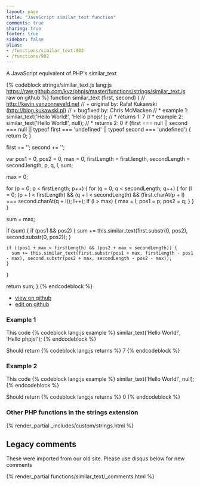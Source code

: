 ```yaml
---
layout: page
title: "JavaScript similar_text function"
comments: true
sharing: true
footer: true
sidebar: false
alias:
- /functions/similar_text:902
- /functions/902
---
```

<!-- Generated by Rakefile:build -->
A JavaScript equivalent of PHP's similar_text

{% codeblock strings/similar_text.js lang:js https://raw.github.com/kvz/phpjs/master/functions/strings/similar_text.js raw on github %}
function similar_text (first, second) {
  // http://kevin.vanzonneveld.net
  // +   original by: Rafał Kukawski (http://blog.kukawski.pl)
  // +   bugfixed by: Chris McMacken
  // *     example 1: similar_text('Hello World!', 'Hello phpjs!');
  // *     returns 1: 7
  // *     example 2: similar_text('Hello World!', null);
  // *     returns 2: 0
  if (first === null || second === null || typeof first === 'undefined' || typeof second === 'undefined') {
    return 0;
  }

  first += '';
  second += '';

  var pos1 = 0,
    pos2 = 0,
    max = 0,
    firstLength = first.length,
    secondLength = second.length,
    p, q, l, sum;

  max = 0;

  for (p = 0; p < firstLength; p++) {
    for (q = 0; q < secondLength; q++) {
      for (l = 0;
      (p + l < firstLength) && (q + l < secondLength) && (first.charAt(p + l) === second.charAt(q + l)); l++);
      if (l > max) {
        max = l;
        pos1 = p;
        pos2 = q;
      }
    }
  }

  sum = max;

  if (sum) {
    if (pos1 && pos2) {
      sum += this.similar_text(first.substr(0, pos2), second.substr(0, pos2));
    }

    if ((pos1 + max < firstLength) && (pos2 + max < secondLength)) {
      sum += this.similar_text(first.substr(pos1 + max, firstLength - pos1 - max), second.substr(pos2 + max, secondLength - pos2 - max));
    }
  }

  return sum;
}
{% endcodeblock %}

 - [view on github](https://github.com/kvz/phpjs/blob/master/functions/strings/similar_text.js)
 - [edit on github](https://github.com/kvz/phpjs/edit/master/functions/strings/similar_text.js)

### Example 1
This code
{% codeblock lang:js example %}
similar_text('Hello World!', 'Hello phpjs!');
{% endcodeblock %}

Should return
{% codeblock lang:js returns %}
7
{% endcodeblock %}

### Example 2
This code
{% codeblock lang:js example %}
similar_text('Hello World!', null);
{% endcodeblock %}

Should return
{% codeblock lang:js returns %}
0
{% endcodeblock %}


### Other PHP functions in the strings extension
{% render_partial _includes/custom/strings.html %}
## Legacy comments
These were imported from our old site. Please use disqus below for new comments
<div style="overflow-y: scroll; max-height: 500px;">
{% render_partial functions/similar_text/_comments.html %}
</div>
